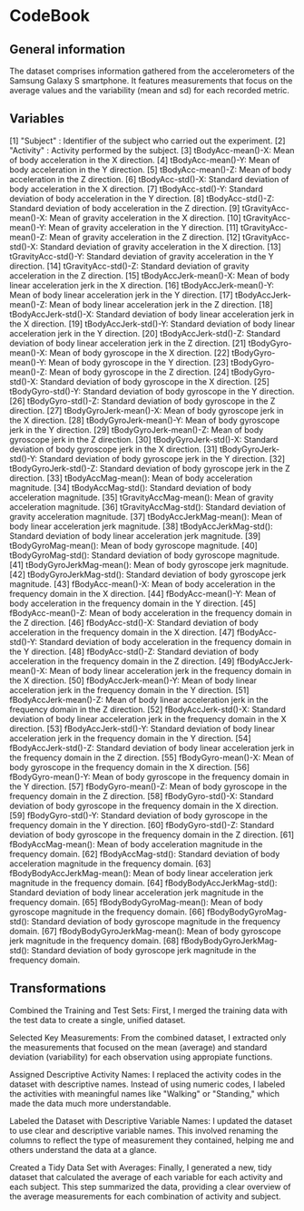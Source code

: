# CodeBook

## General information

The dataset comprises information gathered from the accelerometers of the Samsung Galaxy S smartphone. It features measurements that focus on the average values and the variability (mean and sd) for each recorded metric.

## Variables

 [1] "Subject"                : Identifier of the subject who carried out the experiment.
 [2] "Activity"               : Activity performed by the subject.
 [3] tBodyAcc-mean()-X: Mean of body acceleration in the X direction.
 [4] tBodyAcc-mean()-Y: Mean of body acceleration in the Y direction.
 [5] tBodyAcc-mean()-Z: Mean of body acceleration in the Z direction.
 [6] tBodyAcc-std()-X: Standard deviation of body acceleration in the X direction.
 [7] tBodyAcc-std()-Y: Standard deviation of body acceleration in the Y direction.
 [8] tBodyAcc-std()-Z: Standard deviation of body acceleration in the Z direction.
 [9] tGravityAcc-mean()-X: Mean of gravity acceleration in the X direction.
[10] tGravityAcc-mean()-Y: Mean of gravity acceleration in the Y direction.
[11] tGravityAcc-mean()-Z: Mean of gravity acceleration in the Z direction.
[12] tGravityAcc-std()-X: Standard deviation of gravity acceleration in the X direction.
[13] tGravityAcc-std()-Y: Standard deviation of gravity acceleration in the Y direction.
[14] tGravityAcc-std()-Z: Standard deviation of gravity acceleration in the Z direction.
[15] tBodyAccJerk-mean()-X: Mean of body linear acceleration jerk in the X direction.
[16] tBodyAccJerk-mean()-Y: Mean of body linear acceleration jerk in the Y direction.
[17] tBodyAccJerk-mean()-Z: Mean of body linear acceleration jerk in the Z direction.
[18] tBodyAccJerk-std()-X: Standard deviation of body linear acceleration jerk in the X direction.
[19] tBodyAccJerk-std()-Y: Standard deviation of body linear acceleration jerk in the Y direction.
[20] tBodyAccJerk-std()-Z: Standard deviation of body linear acceleration jerk in the Z direction.
[21] tBodyGyro-mean()-X: Mean of body gyroscope in the X direction.
[22] tBodyGyro-mean()-Y: Mean of body gyroscope in the Y direction.
[23] tBodyGyro-mean()-Z: Mean of body gyroscope in the Z direction.
[24] tBodyGyro-std()-X: Standard deviation of body gyroscope in the X direction.
[25] tBodyGyro-std()-Y: Standard deviation of body gyroscope in the Y direction.
[26] tBodyGyro-std()-Z: Standard deviation of body gyroscope in the Z direction.
[27] tBodyGyroJerk-mean()-X: Mean of body gyroscope jerk in the X direction.
[28] tBodyGyroJerk-mean()-Y: Mean of body gyroscope jerk in the Y direction.
[29] tBodyGyroJerk-mean()-Z: Mean of body gyroscope jerk in the Z direction.
[30] tBodyGyroJerk-std()-X: Standard deviation of body gyroscope jerk in the X direction.
[31] tBodyGyroJerk-std()-Y: Standard deviation of body gyroscope jerk in the Y direction.
[32] tBodyGyroJerk-std()-Z: Standard deviation of body gyroscope jerk in the Z direction.
[33] tBodyAccMag-mean(): Mean of body acceleration magnitude.
[34] tBodyAccMag-std(): Standard deviation of body acceleration magnitude.
[35] tGravityAccMag-mean(): Mean of gravity acceleration magnitude.
[36] tGravityAccMag-std(): Standard deviation of gravity acceleration magnitude.
[37] tBodyAccJerkMag-mean(): Mean of body linear acceleration jerk magnitude.
[38] tBodyAccJerkMag-std(): Standard deviation of body linear acceleration jerk magnitude.
[39] tBodyGyroMag-mean(): Mean of body gyroscope magnitude.
[40] tBodyGyroMag-std(): Standard deviation of body gyroscope magnitude.
[41] tBodyGyroJerkMag-mean(): Mean of body gyroscope jerk magnitude.
[42] tBodyGyroJerkMag-std(): Standard deviation of body gyroscope jerk magnitude.
[43] fBodyAcc-mean()-X: Mean of body acceleration in the frequency domain in the X direction.
[44] fBodyAcc-mean()-Y: Mean of body acceleration in the frequency domain in the Y direction.
[45] fBodyAcc-mean()-Z: Mean of body acceleration in the frequency domain in the Z direction.
[46] fBodyAcc-std()-X: Standard deviation of body acceleration in the frequency domain in the X direction.
[47] fBodyAcc-std()-Y: Standard deviation of body acceleration in the frequency domain in the Y direction.
[48] fBodyAcc-std()-Z: Standard deviation of body acceleration in the frequency domain in the Z direction.
[49] fBodyAccJerk-mean()-X: Mean of body linear acceleration jerk in the frequency domain in the X direction.
[50] fBodyAccJerk-mean()-Y: Mean of body linear acceleration jerk in the frequency domain in the Y direction.
[51] fBodyAccJerk-mean()-Z: Mean of body linear acceleration jerk in the frequency domain in the Z direction.
[52] fBodyAccJerk-std()-X: Standard deviation of body linear acceleration jerk in the frequency domain in the X direction.
[53] fBodyAccJerk-std()-Y: Standard deviation of body linear acceleration jerk in the frequency domain in the Y direction.
[54] fBodyAccJerk-std()-Z: Standard deviation of body linear acceleration jerk in the frequency domain in the Z direction.
[55] fBodyGyro-mean()-X: Mean of body gyroscope in the frequency domain in the X direction.
[56] fBodyGyro-mean()-Y: Mean of body gyroscope in the frequency domain in the Y direction.
[57] fBodyGyro-mean()-Z: Mean of body gyroscope in the frequency domain in the Z direction.
[58] fBodyGyro-std()-X: Standard deviation of body gyroscope in the frequency domain in the X direction.
[59] fBodyGyro-std()-Y: Standard deviation of body gyroscope in the frequency domain in the Y direction.
[60] fBodyGyro-std()-Z: Standard deviation of body gyroscope in the frequency domain in the Z direction.
[61] fBodyAccMag-mean(): Mean of body acceleration magnitude in the frequency domain.
[62] fBodyAccMag-std(): Standard deviation of body acceleration magnitude in the frequency domain.
[63] fBodyBodyAccJerkMag-mean(): Mean of body linear acceleration jerk magnitude in the frequency domain.
[64] fBodyBodyAccJerkMag-std(): Standard deviation of body linear acceleration jerk magnitude in the frequency domain.
[65] fBodyBodyGyroMag-mean(): Mean of body gyroscope magnitude in the frequency domain.
[66] fBodyBodyGyroMag-std(): Standard deviation of body gyroscope magnitude in the frequency domain.
[67] fBodyBodyGyroJerkMag-mean(): Mean of body gyroscope jerk magnitude in the frequency domain.
[68] fBodyBodyGyroJerkMag-std(): Standard deviation of body gyroscope jerk magnitude in the frequency domain.

## Transformations

Combined the Training and Test Sets: First, I merged the training data with the test data to create a single, unified dataset. 

Selected Key Measurements: From the combined dataset, I extracted only the measurements that focused on the mean (average) and standard deviation (variability) for each observation using appropiate functions. 

Assigned Descriptive Activity Names: I replaced the activity codes in the dataset with descriptive names. Instead of using numeric codes, I labeled the activities with meaningful names like "Walking" or "Standing," which made the data much more understandable.

Labeled the Dataset with Descriptive Variable Names: I updated the dataset to use clear and descriptive variable names. This involved renaming the columns to reflect the type of measurement they contained, helping me and others understand the data at a glance.

Created a Tidy Data Set with Averages: Finally, I generated a new, tidy dataset that calculated the average of each variable for each activity and each subject. This step summarized the data, providing a clear overview of the average measurements for each combination of activity and subject.

